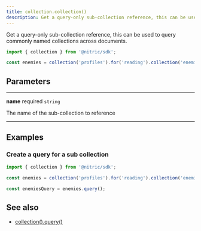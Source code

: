 ```yaml
---
title: collection.collection()
description: Get a query-only sub-collection reference, this can be used to query commonly named collections across documents.
---
```


Get a query-only sub-collection reference, this can be used to query commonly named collections across documents.

```javascript
import { collection } from '@nitric/sdk';

const enemies = collection('profiles').for('reading').collection('enemies');
```

## Parameters

---

**name** required `string`

The name of the sub-collection to reference

---

## Examples

### Create a query for a sub collection

```javascript
import { collection } from '@nitric/sdk';

const enemies = collection('profiles').for('reading').collection('enemies');

const enemiesQuery = enemies.query();
```

## See also

- [collection().query()](./collection-query.md)
